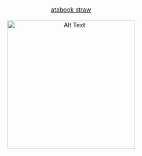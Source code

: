 <p align="center">
  <b> </b><br>
  <a href="https://uzukei.atabook.org/"> atabook </a>
  <a href="https://keiuzu.straw.page"> straw  </a>
  <br><br>
  <img src="https://media.discordapp.net/attachments/1095582926390956123/1385267220476592270/Untitled46_20250619220328-removebg-preview.png?ex=68673e62&is=6865ece2&hm=caa7c0c16eee5bf1e0bdb8f9e6947187dc3619a968021c95cd59c783edf861de&=&format=webp&quality=lossless" alt="Alt Text" width="300" height="300"
</p>
